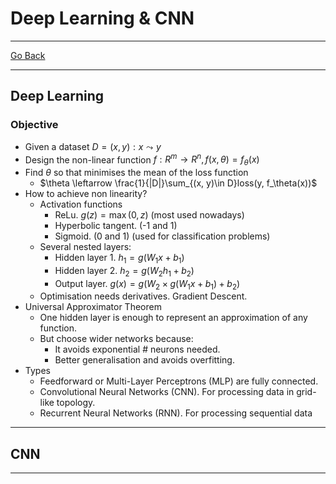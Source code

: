 # Deep Learning & CNN
---
[Go Back](UNIOVI/3S2_IntSys/README.md)

---
## Deep Learning 
### Objective
- Given a dataset $D = {(x, y)  : x \leadsto y}$
- Design the non-linear function $f : R^m \to R^n, f(x, \theta) = f_\theta(x)$
- Find $\theta$ so that minimises the mean of the loss function
	- $\theta \leftarrow \frac{1}{|D|}\sum_{(x, y)\in D}loss(y, f_\theta(x))$
- How to achieve non linearity?
	- Activation functions
		- ReLu. $g(z) = \max(0, z)$ (most used nowadays)
		- Hyperbolic tangent. (-1 and 1)
		- Sigmoid. (0 and 1) (used for classification problems)
	- Several nested layers:
		- Hidden layer 1. $h_1 = g(W_1x+b_1)$
		- Hidden layer 2. $h_2 = g(W_2h_1+b_2)$
		- Output layer. $g(x) =  g(W_2\times g(W_1x+b_1)+b_2)$
	- Optimisation needs derivatives. Gradient Descent.
- Universal Approximator Theorem
	- One hidden layer is enough to represent an approximation of any function.
	- But choose wider networks because:
		- It avoids exponential # neurons needed.
		- Better generalisation and avoids overfitting.
- Types
	- Feedforward or Multi-Layer Perceptrons (MLP) are fully connected.
	- Convolutional Neural Networks (CNN). For processing data in grid-like topology.
	- Recurrent Neural Networks (RNN). For processing sequential data
---
## CNN

---